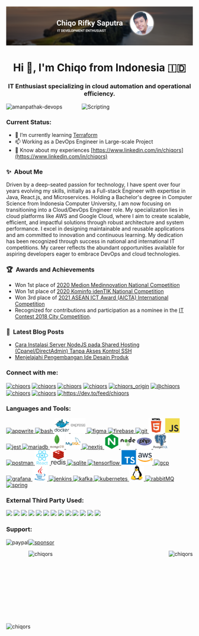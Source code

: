 ![banner](https://raw.githubusercontent.com/chiqors/chiqors/master/chiqors.png)
<h1 align="center">Hi 👋, I'm Chiqo from Indonesia 🇮🇩</h1>

<h3 align="center">IT Enthusiast specializing in cloud automation and operational efficiency.</h3>
<img align="right" alt="Scripting" width="300" src="https://cdn.dribbble.com/userupload/7725640/file/original-a2b82ab8779ece4c49df3672f7753ccb.gif">

<p align="left"> <img src="https://komarev.com/ghpvc/?username=chiqors&label=Profile%20views&color=0e75b6&style=flat" alt="amanpathak-devops" /> </p>

### Current Status:
- 🌱 I’m currently learning [Terraform](https://www.terraform.io)
- 📫 Working as a DevOps Engineer in Large-scale Project
- 📄 Know about my experiences [https://www.linkedin.com/in/chiqors](https://www.linkedin.com/in/chiqors)

### ✨&nbsp; About Me

Driven by a deep-seated passion for technology, I have spent over four years evolving my skills, initially as a Full-stack Engineer with expertise in Java, React.js, and Microservices. Holding a Bachelor's degree in Computer Science from Indonesia Computer University, I am now focusing on transitioning into a Cloud/DevOps Engineer role. My specialization lies in cloud platforms like AWS and Google Cloud, where I aim to create scalable, efficient, and impactful solutions through robust architecture and system performance. I excel in designing maintainable and reusable applications and am committed to innovation and continuous learning. My dedication has been recognized through success in national and international IT competitions. My career reflects the abundant opportunities available for aspiring developers eager to embrace DevOps and cloud technologies.

### :trophy:&nbsp; Awards and Achievements
- Won 1st place of [2020 Medion Medinnovation National Competition](https://www.medion.co.id/medinnovation-kompetisi-inovatif)
- Won 1st place of [2020 Kominfo idenTIK National Competition](https://www.pikiran-rakyat.com/pendidikan/pr-01899046/unikom-raih-juara-1-kompetisi-identik-2020-dua-kategori-sekaligus)
- Won 3rd place of [2021 ASEAN ICT Award (AICTA) International Competition](https://aptika.kominfo.go.id/2021/12/dominasi-indonesia-dalam-ajang-asean-ict-awards-aicta-tahun-2021)
- Recognized for contributions and participation as a nominee in the [IT Contest 2018 City Competition](https://unikom.ac.id/berita/semarak-if-festival-20-dari-bazzar-hingga-seminar-nasional).

### 📕&nbsp; Latest Blog Posts
<!-- BLOG-POST-LIST:START -->
- [Cara Instalasi Server NodeJS pada Shared Hosting &lpar;Cpanel/DirectAdmin&rpar; Tanpa Akses Kontrol SSH](https://dev.to/chiqors/cara-instalasi-server-nodejs-pada-shared-hosting-cpanel-directadmin-tanpa-akses-kontrol-ssh-17k)
- [Menjelajahi Pengembangan Ide Desain Produk](https://dev.to/chiqors/menjelajahi-pengembangan-ide-desain-produk-4n86)
<!-- BLOG-POST-LIST:END -->

<h3 align="left">Connect with me:</h3>
<p align="left">
<a href="https://dev.to/chiqors" target="blank"><img align="center" src="https://raw.githubusercontent.com/rahuldkjain/github-profile-readme-generator/master/src/images/icons/Social/devto.svg" alt="chiqors" height="30" width="40" /></a>
<a href="https://twitter.com/chiqors" target="blank"><img align="center" src="https://raw.githubusercontent.com/rahuldkjain/github-profile-readme-generator/master/src/images/icons/Social/twitter.svg" alt="chiqors" height="30" width="40" /></a>
<a href="https://linkedin.com/in/chiqors" target="blank"><img align="center" src="https://raw.githubusercontent.com/rahuldkjain/github-profile-readme-generator/master/src/images/icons/Social/linked-in-alt.svg" alt="chiqors" height="30" width="40" /></a>
<a href="https://fb.com/chiqors" target="blank"><img align="center" src="https://raw.githubusercontent.com/rahuldkjain/github-profile-readme-generator/master/src/images/icons/Social/facebook.svg" alt="chiqors" height="30" width="40" /></a>
<a href="https://instagram.com/chiqors_origin" target="blank"><img align="center" src="https://raw.githubusercontent.com/rahuldkjain/github-profile-readme-generator/master/src/images/icons/Social/instagram.svg" alt="chiqors_origin" height="30" width="40" /></a>
<a href="https://medium.com/@chiqors" target="blank"><img align="center" src="https://raw.githubusercontent.com/rahuldkjain/github-profile-readme-generator/master/src/images/icons/Social/medium.svg" alt="@chiqors" height="30" width="40" /></a>
<a href="https://www.youtube.com/c/chiqors" target="blank"><img align="center" src="https://raw.githubusercontent.com/rahuldkjain/github-profile-readme-generator/master/src/images/icons/Social/youtube.svg" alt="chiqors" height="30" width="40" /></a>
<a href="https://www.hackerrank.com/chiqors" target="blank"><img align="center" src="https://raw.githubusercontent.com/rahuldkjain/github-profile-readme-generator/master/src/images/icons/Social/hackerrank.svg" alt="chiqors" height="30" width="40" /></a>
<a href="https://dev.to/feed/chiqors" target="blank"><img align="center" src="https://raw.githubusercontent.com/rahuldkjain/github-profile-readme-generator/master/src/images/icons/Social/rss.svg" alt="https://dev.to/feed/chiqors" height="30" width="40" /></a>
</p>

<h3 align="left">Languages and Tools:</h3>
<p align="left"> <a href="https://appwrite.io" target="_blank" rel="noreferrer"> <img src="https://www.vectorlogo.zone/logos/appwriteio/appwriteio-icon.svg" alt="appwrite" width="40" height="40"/> </a> <a href="https://www.gnu.org/software/bash/" target="_blank" rel="noreferrer"> <img src="https://www.vectorlogo.zone/logos/gnu_bash/gnu_bash-icon.svg" alt="bash" width="40" height="40"/> </a> <a href="https://www.docker.com/" target="_blank" rel="noreferrer"> <img src="https://raw.githubusercontent.com/devicons/devicon/master/icons/docker/docker-original-wordmark.svg" alt="docker" width="40" height="40"/> </a> <a href="https://expressjs.com" target="_blank" rel="noreferrer"> <img src="https://raw.githubusercontent.com/devicons/devicon/master/icons/express/express-original-wordmark.svg" alt="express" width="40" height="40"/> </a> <a href="https://www.figma.com/" target="_blank" rel="noreferrer"> <img src="https://www.vectorlogo.zone/logos/figma/figma-icon.svg" alt="figma" width="40" height="40"/> </a> <a href="https://firebase.google.com/" target="_blank" rel="noreferrer"> <img src="https://www.vectorlogo.zone/logos/firebase/firebase-icon.svg" alt="firebase" width="40" height="40"/> </a> <a href="https://git-scm.com/" target="_blank" rel="noreferrer"> <img src="https://www.vectorlogo.zone/logos/git-scm/git-scm-icon.svg" alt="git" width="40" height="40"/> </a> <a href="https://www.w3.org/html/" target="_blank" rel="noreferrer"> <img src="https://raw.githubusercontent.com/devicons/devicon/master/icons/html5/html5-original-wordmark.svg" alt="html5" width="40" height="40"/> </a> <a href="https://developer.mozilla.org/en-US/docs/Web/JavaScript" target="_blank" rel="noreferrer"> <img src="https://raw.githubusercontent.com/devicons/devicon/master/icons/javascript/javascript-original.svg" alt="javascript" width="40" height="40"/> </a> <a href="https://jestjs.io" target="_blank" rel="noreferrer"> <img src="https://www.vectorlogo.zone/logos/jestjsio/jestjsio-icon.svg" alt="jest" width="40" height="40"/> </a> <a href="https://mariadb.org/" target="_blank" rel="noreferrer"> <img src="https://www.vectorlogo.zone/logos/mariadb/mariadb-icon.svg" alt="mariadb" width="40" height="40"/> </a> <a href="https://www.mongodb.com/" target="_blank" rel="noreferrer"> <img src="https://raw.githubusercontent.com/devicons/devicon/master/icons/mongodb/mongodb-original-wordmark.svg" alt="mongodb" width="40" height="40"/> </a> <a href="https://www.mysql.com/" target="_blank" rel="noreferrer"> <img src="https://raw.githubusercontent.com/devicons/devicon/master/icons/mysql/mysql-original-wordmark.svg" alt="mysql" width="40" height="40"/> </a> <a href="https://nextjs.org/" target="_blank" rel="noreferrer"> <img src="https://cdn.worldvectorlogo.com/logos/nextjs-2.svg" alt="nextjs" width="40" height="40"/> </a> <a href="https://www.nginx.com" target="_blank" rel="noreferrer"> <img src="https://raw.githubusercontent.com/devicons/devicon/master/icons/nginx/nginx-original.svg" alt="nginx" width="40" height="40"/> </a> <a href="https://nodejs.org" target="_blank" rel="noreferrer"> <img src="https://raw.githubusercontent.com/devicons/devicon/master/icons/nodejs/nodejs-original-wordmark.svg" alt="nodejs" width="40" height="40"/> </a> <a href="https://www.php.net" target="_blank" rel="noreferrer"> <img src="https://raw.githubusercontent.com/devicons/devicon/master/icons/php/php-original.svg" alt="php" width="40" height="40"/> </a> <a href="https://www.postgresql.org" target="_blank" rel="noreferrer"> <img src="https://raw.githubusercontent.com/devicons/devicon/master/icons/postgresql/postgresql-original-wordmark.svg" alt="postgresql" width="40" height="40"/> </a> <a href="https://postman.com" target="_blank" rel="noreferrer"> <img src="https://www.vectorlogo.zone/logos/getpostman/getpostman-icon.svg" alt="postman" width="40" height="40"/> </a> <a href="https://reactjs.org/" target="_blank" rel="noreferrer"> <img src="https://raw.githubusercontent.com/devicons/devicon/master/icons/react/react-original-wordmark.svg" alt="react" width="40" height="40"/> </a> <a href="https://redis.io" target="_blank" rel="noreferrer"> <img src="https://raw.githubusercontent.com/devicons/devicon/master/icons/redis/redis-original-wordmark.svg" alt="redis" width="40" height="40"/> </a> <a href="https://www.sqlite.org/" target="_blank" rel="noreferrer"> <img src="https://www.vectorlogo.zone/logos/sqlite/sqlite-icon.svg" alt="sqlite" width="40" height="40"/> </a> <a href="https://www.tensorflow.org" target="_blank" rel="noreferrer"> <img src="https://www.vectorlogo.zone/logos/tensorflow/tensorflow-icon.svg" alt="tensorflow" width="40" height="40"/> </a> <a href="https://www.typescriptlang.org/" target="_blank" rel="noreferrer"> <img src="https://raw.githubusercontent.com/devicons/devicon/master/icons/typescript/typescript-original.svg" alt="typescript" width="40" height="40"/> </a> <a href="https://aws.amazon.com" target="_blank" rel="noreferrer"> <img src="https://raw.githubusercontent.com/devicons/devicon/master/icons/amazonwebservices/amazonwebservices-original-wordmark.svg" alt="aws" width="40" height="40"/> </a> <a href="https://cloud.google.com" target="_blank" rel="noreferrer"> <img src="https://www.vectorlogo.zone/logos/google_cloud/google_cloud-icon.svg" alt="gcp" width="40" height="40"/> </a> <a href="https://grafana.com" target="_blank" rel="noreferrer"> <img src="https://www.vectorlogo.zone/logos/grafana/grafana-icon.svg" alt="grafana" width="40" height="40"/> </a> <a href="https://www.java.com" target="_blank" rel="noreferrer"> <img src="https://raw.githubusercontent.com/devicons/devicon/master/icons/java/java-original.svg" alt="java" width="40" height="40"/> </a> <a href="https://www.jenkins.io" target="_blank" rel="noreferrer"> <img src="https://www.vectorlogo.zone/logos/jenkins/jenkins-icon.svg" alt="jenkins" width="40" height="40"/> </a> <a href="https://kafka.apache.org/" target="_blank" rel="noreferrer"> <img src="https://www.vectorlogo.zone/logos/apache_kafka/apache_kafka-icon.svg" alt="kafka" width="40" height="40"/> </a> <a href="https://kubernetes.io" target="_blank" rel="noreferrer"> <img src="https://www.vectorlogo.zone/logos/kubernetes/kubernetes-icon.svg" alt="kubernetes" width="40" height="40"/> </a> <a href="https://www.linux.org/" target="_blank" rel="noreferrer"> <img src="https://raw.githubusercontent.com/devicons/devicon/master/icons/linux/linux-original.svg" alt="linux" width="40" height="40"/> </a> <a href="https://www.rabbitmq.com" target="_blank" rel="noreferrer"> <img src="https://www.vectorlogo.zone/logos/rabbitmq/rabbitmq-icon.svg" alt="rabbitMQ" width="40" height="40"/> </a> <a href="https://spring.io/" target="_blank" rel="noreferrer"> <img src="https://www.vectorlogo.zone/logos/springio/springio-icon.svg" alt="spring" width="40" height="40"/> </a>
</p>


<h3 align="left">External Third Party Used:</h3>
<p align="left"> 
  <img src="https://img.shields.io/badge/google%20maps%20sdk%20-%234285F4.svg?&style=for-the-badge&logo=Google%20Maps&logoColor=white"/>
  <img src="https://img.shields.io/badge/youtube%20sdk%20-%23FF0000.svg?&style=for-the-badge&logo=Youtube&logoColor=white"/>
  <img src="https://img.shields.io/badge/google%20cloud%20sdk%20-%234285F4.svg?&style=for-the-badge&logo=Google%20Cloud&logoColor=white"/>
  <img src="https://img.shields.io/badge/aws%20sdk%20-%23232F3E.svg?&style=for-the-badge&logo=Amazon%20Web%20Services&logoColor=white"/>
  <img src="https://img.shields.io/badge/open%20weather%20maps%20api%20-%23F96702.svg?&style=for-the-badge&logo=iCloud&logoColor=white"/>
  <img src="https://img.shields.io/badge/twilio%20api%20-%23F22F46.svg?&style=for-the-badge&logo=Twilio&logoColor=white"/>
  <img src="https://img.shields.io/badge/stripe%20sdk%20-%23008CDD.svg?&style=for-the-badge&logo=Stripe&logoColor=white"/>
  <img src="https://img.shields.io/badge/odoo%20xmlrpc%20-%23714B67.svg?&style=for-the-badge&logo=Odoo&logoColor=white"/>
  <img src="https://img.shields.io/badge/mailtrap%20smtp%20-%2322D172.svg?&style=for-the-badge&logo=Mailtrap&logoColor=white"/>
  <img src="https://img.shields.io/badge/meta%20login%20business%20api%20-%230467DF.svg?&style=for-the-badge&logo=Meta&logoColor=white"/>
  <img src="https://img.shields.io/badge/whatsapp%20api%20-%2325D366.svg?&style=for-the-badge&logo=Whatsapp&logoColor=white"/>
  <img src="https://img.shields.io/badge/digital%20ocean%20sdk%20-%230467DF.svg?&style=for-the-badge&logo=DigitalOcean&logoColor=white"/>
  <img src="https://img.shields.io/badge/xendit%20api%20-%234573FF.svg?&style=for-the-badge&logo=Xendit&logoColor=white"/>
</p>

<h3 align="left">Support:</h3>
<p>
<a href="https://paypal.me/chiqors105"> 
<img align="left" src="https://img.shields.io/badge/paypal-%2300457C.svg?&style=for-the-badge&logo=paypal&logoColor=white" height="35" alt="paypal" />
</a>
<a href="https://github.com/sponsors/chiqors"> 
<img src="https://img.shields.io/badge/%20sponsor%20-%23EA4AAA.svg?&style=for-the-badge&logo=Github%20Sponsors&logoColor=white" height="35" alt="sponsor"/>
</a>
</p>

<div style="display:flex;justify-content:space-between;">
  <img src="https://github-readme-stats.vercel.app/api/top-langs?username=chiqors&show_icons=true&locale=en&layout=compact" alt="chiqors" style="height: 196px;" />
  <img src="https://github-readme-stats.vercel.app/api?username=chiqors&show_icons=true&locale=en" alt="chiqors" style="height: 196px;" />
</div>
<div>
  <img src="https://github-readme-streak-stats.herokuapp.com/?user=chiqors&" alt="chiqors" />
</div>
